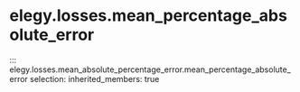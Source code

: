 
# elegy.losses.mean_percentage_absolute_error

::: elegy.losses.mean_absolute_percentage_error.mean_percentage_absolute_error
    selection:
        inherited_members: true